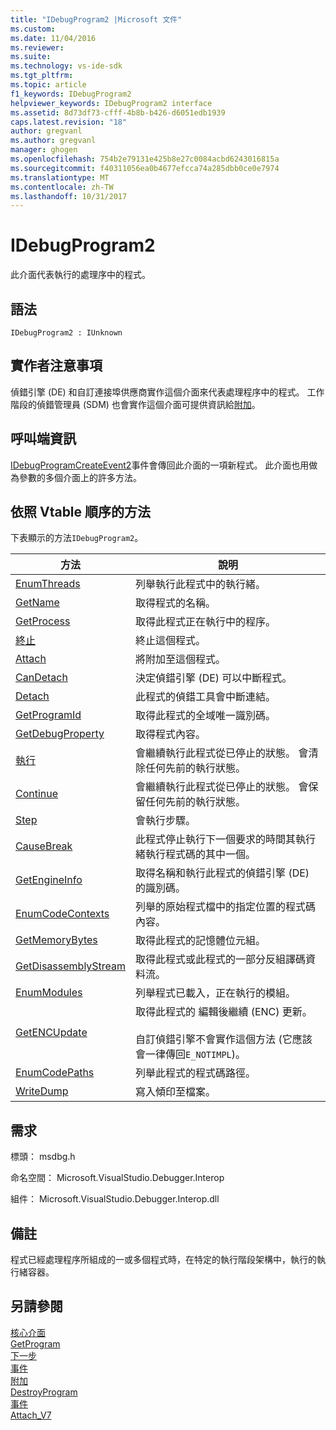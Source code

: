 ```yaml
---
title: "IDebugProgram2 |Microsoft 文件"
ms.custom: 
ms.date: 11/04/2016
ms.reviewer: 
ms.suite: 
ms.technology: vs-ide-sdk
ms.tgt_pltfrm: 
ms.topic: article
f1_keywords: IDebugProgram2
helpviewer_keywords: IDebugProgram2 interface
ms.assetid: 8d73df73-cfff-4b8b-b426-d6051edb1939
caps.latest.revision: "18"
author: gregvanl
ms.author: gregvanl
manager: ghogen
ms.openlocfilehash: 754b2e79131e425b8e27c0084acbd6243016815a
ms.sourcegitcommit: f40311056ea0b4677efcca74a285dbb0ce0e7974
ms.translationtype: MT
ms.contentlocale: zh-TW
ms.lasthandoff: 10/31/2017
---
```

# <a name="idebugprogram2"></a>IDebugProgram2
此介面代表執行的處理序中的程式。  
  
## <a name="syntax"></a>語法  
  
```  
IDebugProgram2 : IUnknown  
```  
  
## <a name="notes-for-implementers"></a>實作者注意事項  
 偵錯引擎 (DE) 和自訂連接埠供應商實作這個介面來代表處理程序中的程式。 工作階段的偵錯管理員 (SDM) 也會實作這個介面可提供資訊給[附加](../../../extensibility/debugger/reference/idebugprogram2-attach.md)。  
  
## <a name="notes-for-callers"></a>呼叫端資訊  
 [IDebugProgramCreateEvent2](../../../extensibility/debugger/reference/idebugprogramcreateevent2.md)事件會傳回此介面的一項新程式。 此介面也用做為參數的多個介面上的許多方法。  
  
## <a name="methods-in-vtable-order"></a>依照 Vtable 順序的方法  
 下表顯示的方法`IDebugProgram2`。  
  
|方法|說明|  
|------------|-----------------|  
|[EnumThreads](../../../extensibility/debugger/reference/idebugprogram2-enumthreads.md)|列舉執行此程式中的執行緒。|  
|[GetName](../../../extensibility/debugger/reference/idebugprogram2-getname.md)|取得程式的名稱。|  
|[GetProcess](../../../extensibility/debugger/reference/idebugprogram2-getprocess.md)|取得此程式正在執行中的程序。|  
|[終止](../../../extensibility/debugger/reference/idebugprogram2-terminate.md)|終止這個程式。|  
|[Attach](../../../extensibility/debugger/reference/idebugprogram2-attach.md)|將附加至這個程式。|  
|[CanDetach](../../../extensibility/debugger/reference/idebugprogram2-candetach.md)|決定偵錯引擎 (DE) 可以中斷程式。|  
|[Detach](../../../extensibility/debugger/reference/idebugprogram2-detach.md)|此程式的偵錯工具會中斷連結。|  
|[GetProgramId](../../../extensibility/debugger/reference/idebugprogram2-getprogramid.md)|取得此程式的全域唯一識別碼。|  
|[GetDebugProperty](../../../extensibility/debugger/reference/idebugprogram2-getdebugproperty.md)|取得程式內容。|  
|[執行](../../../extensibility/debugger/reference/idebugprogram2-execute.md)|會繼續執行此程式從已停止的狀態。 會清除任何先前的執行狀態。|  
|[Continue](../../../extensibility/debugger/reference/idebugprogram2-continue.md)|會繼續執行此程式從已停止的狀態。 會保留任何先前的執行狀態。|  
|[Step](../../../extensibility/debugger/reference/idebugprogram2-step.md)|會執行步驟。|  
|[CauseBreak](../../../extensibility/debugger/reference/idebugprogram2-causebreak.md)|此程式停止執行下一個要求的時間其執行緒執行程式碼的其中一個。|  
|[GetEngineInfo](../../../extensibility/debugger/reference/idebugprogram2-getengineinfo.md)|取得名稱和執行此程式的偵錯引擎 (DE) 的識別碼。|  
|[EnumCodeContexts](../../../extensibility/debugger/reference/idebugprogram2-enumcodecontexts.md)|列舉的原始程式檔中的指定位置的程式碼內容。|  
|[GetMemoryBytes](../../../extensibility/debugger/reference/idebugprogram2-getmemorybytes.md)|取得此程式的記憶體位元組。|  
|[GetDisassemblyStream](../../../extensibility/debugger/reference/idebugprogram2-getdisassemblystream.md)|取得此程式或此程式的一部分反組譯碼資料流。|  
|[EnumModules](../../../extensibility/debugger/reference/idebugprogram2-enummodules.md)|列舉程式已載入，正在執行的模組。|  
|[GetENCUpdate](../../../extensibility/debugger/reference/idebugprogram2-getencupdate.md)|取得此程式的 編輯後繼續 (ENC) 更新。<br /><br /> 自訂偵錯引擎不會實作這個方法 (它應該會一律傳回`E_NOTIMPL`)。|  
|[EnumCodePaths](../../../extensibility/debugger/reference/idebugprogram2-enumcodepaths.md)|列舉此程式的程式碼路徑。|  
|[WriteDump](../../../extensibility/debugger/reference/idebugprogram2-writedump.md)|寫入傾印至檔案。|  
  
## <a name="requirements"></a>需求  
 標頭： msdbg.h  
  
 命名空間： Microsoft.VisualStudio.Debugger.Interop  
  
 組件： Microsoft.VisualStudio.Debugger.Interop.dll  
  
## <a name="remarks"></a>備註  
 程式已經處理程序所組成的一或多個程式時，在特定的執行階段架構中，執行的執行緒容器。  
  
## <a name="see-also"></a>另請參閱  
 [核心介面](../../../extensibility/debugger/reference/core-interfaces.md)   
 [GetProgram](../../../extensibility/debugger/reference/idebugthread2-getprogram.md)   
 [下一步](../../../extensibility/debugger/reference/ienumdebugprograms2-next.md)   
 [事件](../../../extensibility/debugger/reference/idebugportevents2-event.md)   
 [附加](../../../extensibility/debugger/reference/idebugengine2-attach.md)   
 [DestroyProgram](../../../extensibility/debugger/reference/idebugengine2-destroyprogram.md)   
 [事件](../../../extensibility/debugger/reference/idebugeventcallback2-event.md)   
 [Attach_V7](../../../extensibility/debugger/reference/idebugprogramnode2-attach-v7.md)